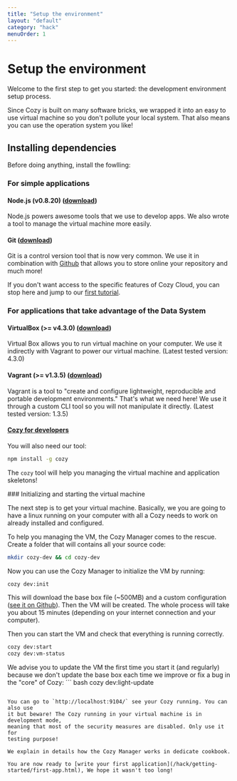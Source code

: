 ```yaml
---
title: "Setup the environment"
layout: "default"
category: "hack"
menuOrder: 1
---
```


# Setup the environment

Welcome to the first step to get you started: the development environment setup
process.

Since Cozy is built on many software bricks, we wrapped it into an easy to use
virtual machine so you don't pollute your local system. That also means you can
use the operation system you like!


## Installing dependencies

Before doing anything, install the fowlling:

### For simple applications

#### Node.js (v0.8.20) ([download](http://blog.nodejs.org/2013/02/15/node-v0-8-20-stable/))
Node.js powers awesome tools that we use to develop apps. We also wrote a tool
to manage the virtual machine more easily.

#### Git ([download](http://git-scm.com/book/en/Getting-Started-Installing-Git))

Git is a control version tool that is now very common. We use it in combination
with [Github](https://github.com) that allows you to store online your
repository and much more!

If you don't want access to the specific features of Cozy Cloud, you can stop
here and jump to our [first tutorial](hack/getting-started/first-app.html).

### For applications that take advantage of the Data System

#### VirtualBox (>= v4.3.0) (<a href="https://www.virtualbox.org/wiki/Downloads" target="_blank">download</a>)
Virtual Box allows you to run virtual machine on your computer. We use it
indirectly with Vagrant to power our virtual machine.
(Latest tested version: 4.3.0)

#### Vagrant (>= v1.3.5) (<a href="http://downloads.vagrantup.com/" target="_blank">download</a>)
Vagrant is a tool to "create and configure lightweight, reproducible and
portable development environments." That's what we need here! We use it through
a custom CLI tool so you will not manipulate it directly.
(Latest tested version: 1.3.5)

#### [Cozy for developers](https://github.com/mycozycloud/cozy-manager)

You will also need our tool:

``` bash
npm install -g cozy
```

The `cozy` tool will help you managing the virtual machine and application skeletons!


### Initializing and starting the virtual machine

The next step is to get your virtual machine. Basically, we you are going to
have a linux running on your computer with all a Cozy needs to work on already
installed and configured.

To help you managing the VM, the Cozy Manager comes to the rescue.
Create a folder that will contains all your source code:
``` bash
mkdir cozy-dev && cd cozy-dev
```

Now you can use the Cozy Manager to initialize the VM by running:
``` bash
cozy dev:init
```
This will download the base box file (~500MB) and a custom configuration ([see
it on
Github](https://github.com/mycozycloud/cozy-setup/blob/master/dev/Vagrantfile)).
Then the VM will be created. The whole process will take you about 15 minutes
(depending on your internet connection and your computer).

Then you can start the VM and check that everything is running correctly.
``` bash
cozy dev:start
cozy dev:vm-status
```

We advise you to update the VM the first time you start it (and regularly)
because we don't update the base box each time we improve or fix a bug in the
"core" of Cozy: ``` bash
cozy dev:light-update
```

You can go to `http://localhost:9104/` see your Cozy running. You can also use
it but beware! The Cozy running in your virtual machine is in development mode,
meaning that most of the security measures are disabled. Only use it for
testing purpose!

We explain in details how the Cozy Manager works in dedicate cookbook.

You are now ready to [write your first application](/hack/getting-started/first-app.html), We hope it wasn't too long!

